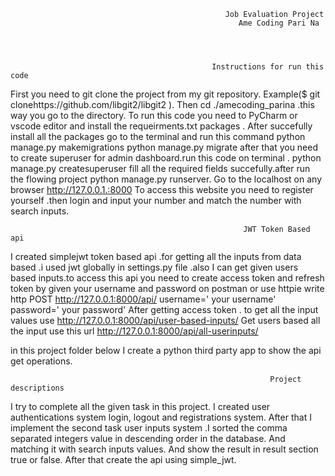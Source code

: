                                                     Job Evaluation Project 
                                                       Ame Coding Pari Na
                                                         
                                                         
                                                         

                                                 Instructions for run this code

First you need to git clone the project from my git repository. Example($ git clonehttps://github.com/libgit2/libgit2
).
Then  cd ./amecoding_parina .this way you go to the directory.
To run this code you need to PyCharm or vscode editor and install the requeirments.txt packages .
After succefully install all the packages go to the terminal and run this command 
python manage.py makemigrations 
python manage.py migrate
after that you need to create superuser for admin dashboard.run this code on terminal .
python manage.py createsuperuser
fill all the required fields succefully.after run the flowing project
python manage.py runserver.
Go to the localhost on any browser http://127.0.0.1.:8000
To access this website you need to register yourself .then login and input your number and match the number with search inputs.


                                                        JWT Token Based api
                                                        
I created simplejwt token based api .for getting all the inputs from data based .i used jwt globally in settings.py file .also I can get given users based inputs.to access this api you need to create access token and refresh token by given your username and password on postman or use httpie  write http POST http://127.0.0.1:8000/api/ username=' your username' password=' your password' 
After getting access token . to get all the input values use http://127.0.0.1:8000/api/user-based-inputs/
Get users based all the input use this url 
http://127.0.0.1:8000/api/all-userinputs/

in this project folder below I create a python third party app to show the api get operations.


		                                                      Project descriptions
                                                          
I try to complete all the given task in this project. I created user authentications system login, logout and registrations system.
After that I implement the second task user inputs system .I sorted the comma separated integers value in descending order in the database. And matching it with search inputs values. And show the result in result section true or false.
After that create the api using simple_jwt.




